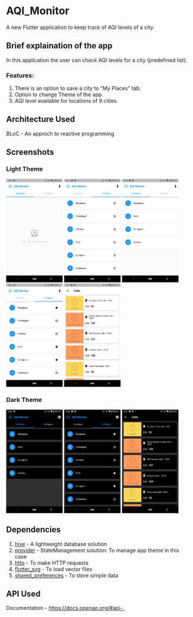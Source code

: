 # AQI_Monitor

A new Flutter application to keep track of AQI levels of a city.

## Brief explaination of the app
In this application the user can check AQI levels for a city (predefined list). 
</br> 
### Features:
1. There is an option to save a city to "My Places" tab.
2. Option to change Theme of the app.
3. AQI level available for locations of 9 cities.

## Architecture Used
BLoC - An approch to reactive programming

## Screenshots
### Light Theme
<img src="https://github.com/annshsingh/AQI_Monitor/blob/master/1.png" alt="Screen1" width="153px" height="280px"> <img src="https://github.com/annshsingh/AQI_Monitor/blob/master/2.png" alt="Screen2" width="153px" height="280px"> <img src="https://github.com/annshsingh/AQI_Monitor/blob/master/5.png" alt="Screen3" width="153px" height="280px"> <img src="https://github.com/annshsingh/AQI_Monitor/blob/master/6.png" alt="Screen4" width="153px" height="280px"> <img src="https://github.com/annshsingh/AQI_Monitor/blob/master/3.png" alt="Screen4" width="153px" height="280px"> 
### Dark Theme
<img src="https://github.com/annshsingh/AQI_Monitor/blob/master/7.png" alt="Screen5" width="153px" height="280px"> <img src="https://github.com/annshsingh/AQI_Monitor/blob/master/8.png" alt="Screen5" width="153px" height="280px"> <img src="https://github.com/annshsingh/AQI_Monitor/blob/master/4.png" alt="Screen5" width="153px" height="280px">

## Dependencies

1. [hive](https://pub.dev/packages/hive) - A lightweight database solution
2. [provider](https://pub.dev/packages/provider) - StateManagement solution: To manage app theme in this case
3. [http](https://pub.dev/packages/http) - To make HTTP requests
4. [flutter_svg](https://pub.dev/packages/flutter_svg) - To load vector files
5. [shared_preferences](https://pub.dev/packages/shared_preferences) - To store simple data

## API Used
Documentation - https://docs.openaq.org/#api-_
